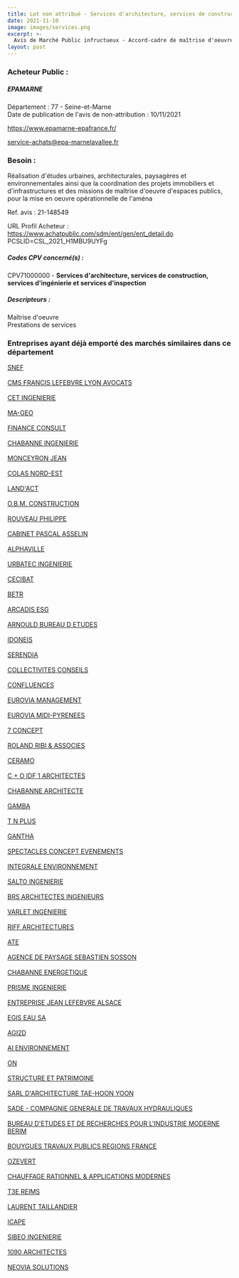 ```yaml
---
title: Lot non attribué - Services d'architecture, services de construction, services d'ingénierie et services d'inspection
date: 2021-11-10
image: images/services.png
excerpt: >-
  Avis de Marché Public infructueux - Accord-cadre de maîtrise d'oeuvre urbaine, architecturale, paysagère, environnementale -ZAC de Saint-Thibault-des-Vignes- Saint-Thibault-des-Vignes
layout: post
---
```


### Acheteur Public :
##### EPAMARNE
Département : 77 - Seine-et-Marne<br/>
Date de publication de l'avis de non-attribution : 10/11/2021


https://www.epamarne-epafrance.fr/

service-achats@epa-marnelavallee.fr


### Besoin :

Réalisation d'études urbaines, architecturales, paysagères et environnementales ainsi que la coordination des projets immobiliers et d'infrastructures et des missions de maîtrise d'oeuvre d'espaces publics, pour la mise en oeuvre opérationnelle de l'aména

Ref. avis : 21-148549

URL Profil Acheteur : https://www.achatpublic.com/sdm/ent/gen/ent_detail.do PCSLID=CSL_2021_H1MBU9UYFg

##### Codes CPV concerné(s) :
CPV71000000 - **Services d'architecture, services de construction, services d'ingénierie et services d'inspection** <br/>

##### Descripteurs :
Maîtrise d'oeuvre <br/>
Prestations de services <br/>

### Entreprises ayant déjà emporté des marchés similaires dans ce département
<a href="/entreprise-543/siren-056800659">SNEF</a><br/><br/>
<a href="/entreprise-544/siren-300819737">CMS FRANCIS LEFEBVRE LYON AVOCATS</a><br/><br/>
<a href="/entreprise-545/siren-312908726">CET INGENIERIE</a><br/><br/>
<a href="/entreprise-545/siren-316112317">MA-GEO</a><br/><br/>
<a href="/entreprise-546/siren-323069484">FINANCE CONSULT</a><br/><br/>
<a href="/entreprise-546/siren-323126490">CHABANNE INGENIERIE</a><br/><br/>
<a href="/entreprise-546/siren-324365683">MONCEYRON JEAN</a><br/><br/>
<a href="/entreprise-547/siren-329198337">COLAS NORD-EST</a><br/><br/>
<a href="/entreprise-548/siren-338312176">LAND'ACT</a><br/><br/>
<a href="/entreprise-549/siren-343889309">O.B.M. CONSTRUCTION</a><br/><br/>
<a href="/entreprise-550/siren-350658373">ROUVEAU PHILIPPE</a><br/><br/>
<a href="/entreprise-551/siren-379160468">CABINET PASCAL ASSELIN</a><br/><br/>
<a href="/entreprise-551/siren-379747124">ALPHAVILLE</a><br/><br/>
<a href="/entreprise-551/siren-380057026">URBATEC INGENIERIE</a><br/><br/>
<a href="/entreprise-553/siren-389250622">CECIBAT</a><br/><br/>
<a href="/entreprise-554/siren-392108734">BETR</a><br/><br/>
<a href="/entreprise-555/siren-401503792">ARCADIS ESG</a><br/><br/>
<a href="/entreprise-555/siren-401874953">ARNOULD BUREAU D ETUDES</a><br/><br/>
<a href="/entreprise-556/siren-403616030">IDONEIS</a><br/><br/>
<a href="/entreprise-556/siren-403922362">SERENDIA</a><br/><br/>
<a href="/entreprise-556/siren-408121788">COLLECTIVITES CONSEILS</a><br/><br/>
<a href="/entreprise-556/siren-408411015">CONFLUENCES</a><br/><br/>
<a href="/entreprise-556/siren-409526167">EUROVIA MANAGEMENT</a><br/><br/>
<a href="/entreprise-557/siren-414629162">EUROVIA MIDI-PYRENEES</a><br/><br/>
<a href="/entreprise-557/siren-415196765">7 CONCEPT</a><br/><br/>
<a href="/entreprise-557/siren-418136974">ROLAND RIBI & ASSOCIES</a><br/><br/>
<a href="/entreprise-558/siren-419217781">CERAMO</a><br/><br/>
<a href="/entreprise-559/siren-428841084">C + O IDF 1 ARCHITECTES</a><br/><br/>
<a href="/entreprise-561/siren-440008555">CHABANNE ARCHITECTE</a><br/><br/>
<a href="/entreprise-561/siren-441474129">GAMBA</a><br/><br/>
<a href="/entreprise-561/siren-442858544">T N PLUS</a><br/><br/>
<a href="/entreprise-562/siren-444214209">GANTHA</a><br/><br/>
<a href="/entreprise-562/siren-444532915">SPECTACLES CONCEPT EVENEMENTS</a><br/><br/>
<a href="/entreprise-563/siren-451159263">INTEGRALE ENVIRONNEMENT</a><br/><br/>
<a href="/entreprise-563/siren-454067661">SALTO INGENIERIE</a><br/><br/>
<a href="/entreprise-563/siren-477668651">BRS ARCHITECTES INGENIEURS</a><br/><br/>
<a href="/entreprise-564/siren-478233802">VARLET INGENIERIE</a><br/><br/>
<a href="/entreprise-564/siren-480813039">RIFF ARCHITECTURES</a><br/><br/>
<a href="/entreprise-564/siren-481220879">ATE</a><br/><br/>
<a href="/entreprise-564/siren-482022381">AGENCE DE PAYSAGE SEBASTIEN SOSSON</a><br/><br/>
<a href="/entreprise-565/siren-482852027">CHABANNE ENERGETIQUE</a><br/><br/>
<a href="/entreprise-565/siren-487491912">PRISME INGENIERIE</a><br/><br/>
<a href="/entreprise-565/siren-487541591">ENTREPRISE JEAN LEFEBVRE ALSACE</a><br/><br/>
<a href="/entreprise-566/siren-493378038">EGIS EAU SA</a><br/><br/>
<a href="/entreprise-566/siren-493591465">AGI2D</a><br/><br/>
<a href="/entreprise-568/siren-505316158">AI ENVIRONNEMENT</a><br/><br/>
<a href="/entreprise-568/siren-507425379">ON</a><br/><br/>
<a href="/entreprise-569/siren-515037554">STRUCTURE ET PATRIMOINE</a><br/><br/>
<a href="/entreprise-572/siren-538676578">SARL D'ARCHITECTURE TAE-HOON YOON</a><br/><br/>
<a href="/entreprise-572/siren-562077503">SADE - COMPAGNIE GENERALE DE TRAVAUX HYDRAULIQUES</a><br/><br/>
<a href="/entreprise-572/siren-572028629">BUREAU D'ETUDES ET DE RECHERCHES POUR L'INDUSTRIE MODERNE BERIM</a><br/><br/>
<a href="/entreprise-573/siren-722069366">BOUYGUES TRAVAUX PUBLICS REGIONS FRANCE</a><br/><br/>
<a href="/entreprise-574/siren-751871419">OZEVERT</a><br/><br/>
<a href="/entreprise-575/siren-788212660">CHAUFFAGE RATIONNEL & APPLICATIONS MODERNES</a><br/><br/>
<a href="/entreprise-575/siren-790467914">T3E REIMS</a><br/><br/>
<a href="/entreprise-575/siren-790547251">LAURENT TAILLANDIER</a><br/><br/>
<a href="/entreprise-576/siren-793344540">ICAPE</a><br/><br/>
<a href="/entreprise-576/siren-794806620">SIBEO INGENIERIE</a><br/><br/>
<a href="/entreprise-577/siren-803521830">1090 ARCHITECTES</a><br/><br/>
<a href="/entreprise-580/siren-829543248">NEOVIA SOLUTIONS</a><br/><br/>
